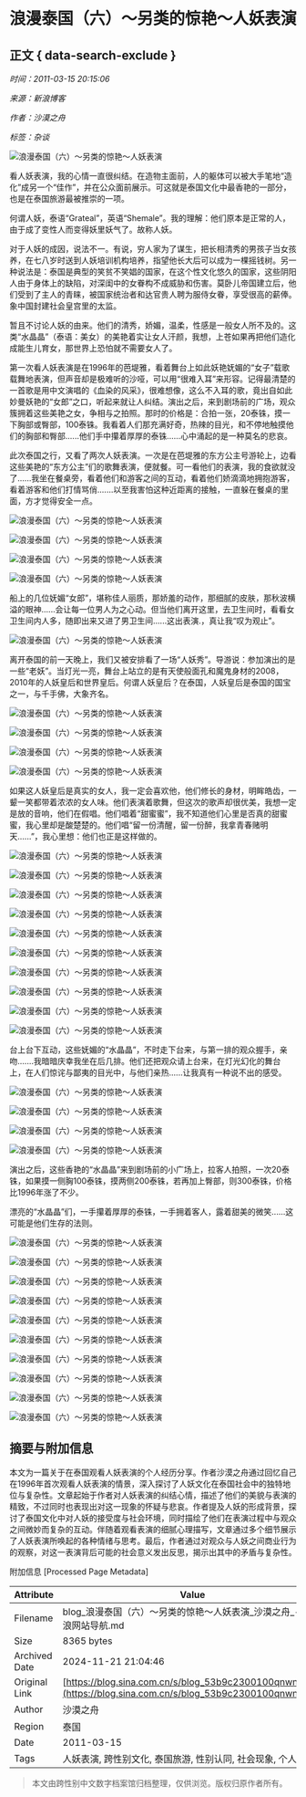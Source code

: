 # 浪漫泰国（六）～另类的惊艳～人妖表演

## 正文 { data-search-exclude }


*时间：2011-03-15 20:15:06*

*来源：新浪博客*

*作者：沙漠之舟*

*标签：杂谈*

![浪漫泰国（六）～另类的惊艳～人妖表演](http://s12.sinaimg.cn/middle/53b9c230h9e846c1ab2bb&690)

看人妖表演，我的心情一直很纠结。在造物主面前，人的躯体可以被大手笔地“造化”成另一个“佳作”，并在公众面前展示。可这就是泰国文化中最香艳的一部分，也是在泰国旅游最被推崇的一项。

何谓人妖，泰语“Grateal”，英语“Shemale”。我的理解：他们原本是正常的人，由于成了变性人而变得妖里妖气了。故称人妖。

对于人妖的成因，说法不一。有说，穷人家为了谋生，把长相清秀的男孩子当女孩养，在七八岁时送到人妖培训机构培养，指望他长大后可以成为一棵摇钱树。另一种说法是：泰国是典型的笑贫不笑娼的国家，在这个性文化悠久的国家，这些阴阳人由于身体上的缺陷，对深闺中的女眷构不成威胁和伤害。莫卧儿帝国建立后，他们受到了主人的青睐，被国家统治者和达官贵人聘为服侍女眷，享受很高的薪俸。象中国封建社会皇宫里的太监。

暂且不讨论人妖的由来。他们的清秀，娇媚，温柔，性感是一般女人所不及的。这类“水晶晶”（泰语：美女）的美艳着实让女人汗颜，我想，上苍如果再把他们造化成能生儿育女，那世界上恐怕就不需要女人了。

第一次看人妖表演是在1996年的芭堤雅，看着舞台上如此妖艳妩媚的“女子”载歌载舞地表演，但声音却是极难听的沙哑，可以用“很难入耳”来形容。记得最清楚的一首歌是用中文演唱的《血染的风采》，很难想像，这么不入耳的歌，竟出自如此妙曼妖艳的“女郎”之口，听起来就让人纠结。演出之后，来到剧场前的广场，观众簇拥着这些美艳之女，争相与之拍照。那时的价格是：合拍一张，20泰铢，摸一下胸部或臀部，100泰铢。我看着人们那充满好奇，热辣的目光，和不停地触摸他们的胸部和臀部......他们手中攥着厚厚的泰铢......心中涌起的是一种莫名的悲哀。

此次泰国之行，又看了两次人妖表演。一次是在芭堤雅的东方公主号游轮上，边看这些美艳的“东方公主”们的歌舞表演，便就餐。可一看他们的表演，我的食欲就没了......我坐在餐桌旁，看着他们和游客之间的互动，看着他们娇滴滴地拥抱游客，看着游客和他们打情骂俏.......以至我害怕这种近距离的接触，一直躲在餐桌的里面，方才觉得安全一点。

![浪漫泰国（六）～另类的惊艳～人妖表演](http://s4.sinaimg.cn/bmiddle/53b9c230h9e847f361133&690)

![浪漫泰国（六）～另类的惊艳～人妖表演](http://s5.sinaimg.cn/bmiddle/53b9c230h9e84816aa9a4&690)

![浪漫泰国（六）～另类的惊艳～人妖表演](http://s6.sinaimg.cn/bmiddle/53b9c230h9e848437e025&690)

![浪漫泰国（六）～另类的惊艳～人妖表演](http://s3.sinaimg.cn/bmiddle/53b9c230h9e8484fe2b52&690)

船上的几位妩媚“女郎”，堪称佳人丽质，那娇羞的动作，那细腻的皮肤，那秋波横溢的眼神......会让每一位男人为之心动。但当他们离开这里，去卫生间时，看看女卫生间内人多，随即出来又进了男卫生间......这出表演.，真让我“叹为观止”。

![浪漫泰国（六）～另类的惊艳～人妖表演](http://s2.sinaimg.cn/middle/53b9c230h9e84f6eec1e1&690)

离开泰国的前一天晚上，我们又被安排看了一场“人妖秀”。导游说：参加演出的是一些“老妖”。当灯光一亮，舞台上站立的是有天使般面孔和魔鬼身材的2008，2010年的人妖皇后和世界皇后。何谓人妖皇后？在泰国，人妖皇后是泰国的国宝之一，与千手佛，大象齐名。

![浪漫泰国（六）～另类的惊艳～人妖表演](http://s14.sinaimg.cn/orignal/53b9c230h9e8490bedffd)

![浪漫泰国（六）～另类的惊艳～人妖表演](http://s1.sinaimg.cn/orignal/53b9c230h9e8491ff6b70)

![浪漫泰国（六）～另类的惊艳～人妖表演](http://s12.sinaimg.cn/orignal/53b9c230h9e84936d99ab)

![浪漫泰国（六）～另类的惊艳～人妖表演](http://s15.sinaimg.cn/orignal/53b9c230h9e849518cdee)

如果这人妖皇后是真实的女人，我一定会喜欢他，他们修长的身材，明眸皓齿，一颦一笑都带着浓浓的女人味。他们表演着歌舞，但这次的歌声却很优美，我想一定是放的音响，他们在假唱。他们唱着“甜蜜蜜”，我不知道他们心里是否真的甜蜜蜜，我心里却是酸楚楚的。他们唱“留一份清醒，留一份醉，我拿青春赌明天......”，我心里想：他们也正是这样做的。

![浪漫泰国（六）～另类的惊艳～人妖表演](http://s9.sinaimg.cn/orignal/53b9c230h9e84a124a968)

![浪漫泰国（六）～另类的惊艳～人妖表演](http://s6.sinaimg.cn/orignal/53b9c230h9e84a292ce15)

![浪漫泰国（六）～另类的惊艳～人妖表演](http://s1.sinaimg.cn/orignal/53b9c230h9e84a4c771a0)

![浪漫泰国（六）～另类的惊艳～人妖表演](http://s7.sinaimg.cn/orignal/53b9c230h9e84a7579106)

![浪漫泰国（六）～另类的惊艳～人妖表演](http://s14.sinaimg.cn/orignal/53b9c230h9e84a8a73bed)

![浪漫泰国（六）～另类的惊艳～人妖表演](http://s4.sinaimg.cn/orignal/53b9c230h9e84aa24b14f)

![浪漫泰国（六）～另类的惊艳～人妖表演](http://s12.sinaimg.cn/orignal/53b9c230h9e84ab18de01)

![浪漫泰国（六）～另类的惊艳～人妖表演](http://s11.sinaimg.cn/orignal/53b9c230h9e84ace28dca)

![浪漫泰国（六）～另类的惊艳～人妖表演](http://s3.sinaimg.cn/orignal/53b9c230h9e84ae50c562)

![浪漫泰国（六）～另类的惊艳～人妖表演](http://s12.sinaimg.cn/orignal/53b9c230h9e84af172d4b)

台上台下互动，这些妩媚的“水晶晶”，不时走下台来，与第一排的观众握手，亲吻.......我暗暗庆幸我坐在后几排。他们还把观众请上台来，在灯光幻化的舞台上，在人们惊诧与鄙夷的目光中，与他们亲热......让我真有一种说不出的感受。

![浪漫泰国（六）～另类的惊艳～人妖表演](http://s14.sinaimg.cn/orignal/53b9c230h9e84c15a7d4d)

![浪漫泰国（六）～另类的惊艳～人妖表演](http://s2.sinaimg.cn/orignal/53b9c230h9e84c27c6551)

![浪漫泰国（六）～另类的惊艳～人妖表演](http://s13.sinaimg.cn/orignal/53b9c230h9e84c464b75c)

![浪漫泰国（六）～另类的惊艳～人妖表演](http://s15.sinaimg.cn/orignal/53b9c230h9e84c595e12e)

演出之后，这些香艳的“水晶晶”来到剧场前的小广场上，拉客人拍照，一次20泰铢，如果摸一侧胸100泰铢，摸两侧200泰铢，若再加上臀部，则300泰铢，价格比1996年涨了不少。

漂亮的“水晶晶”们，一手攥着厚厚的泰铢，一手拥着客人，露着甜美的微笑......这可能是他们生存的法则。

![浪漫泰国（六）～另类的惊艳～人妖表演](http://s16.sinaimg.cn/orignal/53b9c230h9e8516b925af)

![浪漫泰国（六）～另类的惊艳～人妖表演](http://s15.sinaimg.cn/orignal/53b9c230h9e851977228e)

![浪漫泰国（六）～另类的惊艳～人妖表演](http://s12.sinaimg.cn/orignal/53b9c230h9e851b6ea36b)

![浪漫泰国（六）～另类的惊艳～人妖表演](http://s4.sinaimg.cn/orignal/53b9c230h9e851de03f33)

![浪漫泰国（六）～另类的惊艳～人妖表演](http://s13.sinaimg.cn/orignal/53b9c230h9e8531fb2acc)

![浪漫泰国（六）～另类的惊艳～人妖表演](http://s7.sinaimg.cn/orignal/53b9c230h9e852d733246)

![浪漫泰国（六）～另类的惊艳～人妖表演](http://s16.sinaimg.cn/orignal/53b9c230h9e852145ea5f)

![浪漫泰国（六）～另类的惊艳～人妖表演](http://s15.sinaimg.cn/orignal/53b9c230h9e8563b9f1de)

![浪漫泰国（六）～另类的惊艳～人妖表演](http://s7.sinaimg.cn/orignal/53b9c230h9e856509b7e6)

![浪漫泰国（六）～另类的惊艳～人妖表演](http://s11.sinaimg.cn/orignal/53b9c230h9e8566967b0a)

## 摘要与附加信息

<!-- tcd_abstract -->
本文为一篇关于在泰国观看人妖表演的个人经历分享。作者沙漠之舟通过回忆自己在1996年首次观看人妖表演的情景，深入探讨了人妖文化在泰国社会中的独特地位与复杂性。文章起始于作者对人妖表演的纠结心情，描述了他们的美貌与表演的精致，不过同时也表现出对这一现象的怀疑与悲哀。作者提及人妖的形成背景，探讨了泰国文化中对人妖的接受度与社会环境，同时描绘了他们在表演过程中与观众之间微妙而复杂的互动。伴随着观看表演的细腻心理描写，文章通过多个细节展示了人妖表演所唤起的各种情绪与思考。最后，作者通过对观众与人妖之间商业行为的观察，对这一表演背后可能的社会意义发出反思，揭示出其中的矛盾与复杂性。
<!-- tcd_abstract_end -->

附加信息 [Processed Page Metadata]

| Attribute       | Value                                  |
|-----------------|----------------------------------------|
| Filename        | blog_浪漫泰国（六）～另类的惊艳～人妖表演_沙漠之舟_-_新浪网站导航.md                             |
| Size            | 8365 bytes                           |
| Archived Date   | 2024-11-21 21:04:46                             |
| Original Link   | [https://blog.sina.com.cn/s/blog_53b9c2300100qnwn.html](https://blog.sina.com.cn/s/blog_53b9c2300100qnwn.html)                       |
| Author          | 沙漠之舟                               |
| Region          | 泰国                               |
| Date            | 2011-03-15                                 |
| Tags            | 人妖表演, 跨性别文化, 泰国旅游, 性别认同, 社会现象, 个人经历                                 |
>
> 本文由跨性别中文数字档案馆归档整理，仅供浏览。版权归原作者所有。
>